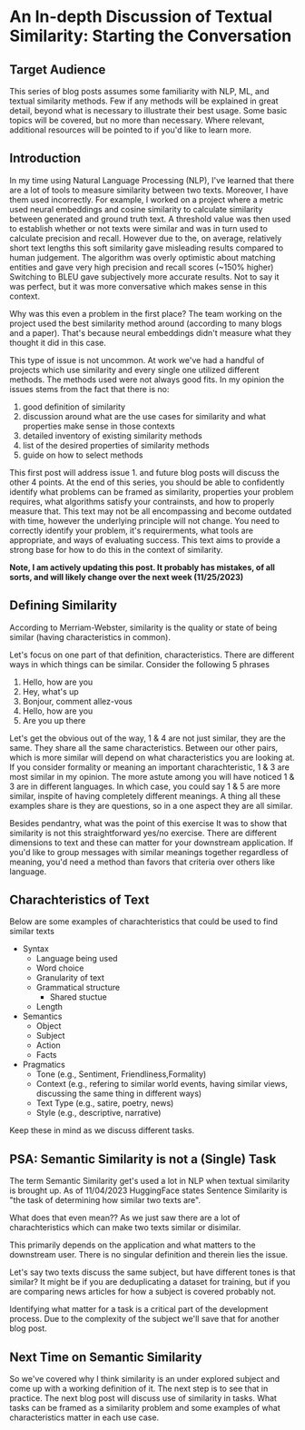 # An In-depth Discussion of Textual Similarity: Starting the Conversation

## Target Audience

This series of blog posts assumes some familiarity with NLP, ML, and textual similarity methods. Few if any methods will be 
explained in great detail, beyond what is necessary to illustrate their best usage. Some basic topics will be covered,
but no more than necessary. Where relevant, additional resources will be pointed to if you'd like to learn more.
 
## Introduction

In my time using Natural Language Processing (NLP), I've learned that there are a lot of tools to measure similarity between two texts.
Moreover, I have them used incorrectly. For example, I worked on a project where a metric
used neural embeddings and cosine similarity to calculate similarity between generated and ground truth text. A threshold value was then used 
to establish whether or not texts were similar and was in turn used to calculate precision and recall.
However due to the, on average, relatively short text lengths this soft similarity gave misleading results compared to human judgement. 
The algorithm was overly optimistic about matching entities and gave very high precision and recall scores (~150% higher)
Switching to BLEU gave subjectively more accurate results. Not to say it was perfect, but it was more conversative which makes sense in this context.

Why was this even a problem in the first place? The team working on the project used the best similarity method around
(according to many blogs and a paper). That's because neural embeddings didn't measure what they thought it did in this case.

This type of issue is not uncommon. At work we've had a handful of projects which use similarity and every single one utilized different methods. The methods used were not always good fits.
In my opinion the issues stems from the fact that there is no:
1. good definition of similarity
2. discussion around what are the use cases for similarity and what properties make sense in those contexts 
3. detailed inventory of existing similarity methods
4. list of the desired properties of similarity methods
5. guide on how to select methods


This first post will address issue 1. and future blog posts will discuss the other 4 points. At the end of this series, you should be able to confidently identify what problems can be framed as 
similarity, properties your problem requires, what algorithms satisfy your contrainsts, and how to properly
measure that. This text may not be all encompassing and become outdated with time, however the underlying principle
will not change. You need to correctly identify your problem, it's requirerments, what tools are appropriate, and 
ways of evaluating success. This text aims to provide a strong base for how to do this in the context of similarity.

**Note, I am actively updating this post. It probably has mistakes, of all sorts, and will likely change over the next week (11/25/2023)**

## Defining Similarity
According to Merriam-Webster, similarity is the quality or state of being similar (having characteristics in common).

Let's focus on one part of that definition, characteristics. There are different ways in which things can be similar. Consider the following 5 phrases
1. Hello, how are you
2. Hey, what's up
3. Bonjour, comment allez-vous
4. Hello, how are you
5. Are you up there

Let's get the obvious out of the way, 1 & 4 are not just similar, they are the same. They share all the same characteristics. Between our other
pairs, which is more similar will depend on what characteristics you are looking at. If you consider formality or meaning an important charachteristic, 1 & 3 are most similar in my opinion.
The more astute among you will have noticed 1 & 3 are in different languages. In which case, you could say 1 & 5 are more similar, inspite of having completely different meanings.
A thing all these examples share is they are questions, so in a one aspect they are all similar.

Besides pendantry, what was the point of this exercise It was to show that similarity is not this straightforward yes/no exercise. There are different dimensions to text and these 
can matter for your downstream application. If you'd like to group messages with similar meanings together regardless of meaning, you'd need a method than favors that criteria
over others like language. 

## Charachteristics of Text
Below are some examples of charachteristics that could be used to find similar texts

- Syntax
	- Language being used
	- Word choice
	- Granularity of text
	- Grammatical structure
		- Shared stuctue
	- Length
- Semantics
	- Object
	- Subject
	- Action
	- Facts
- Pragmatics
	- Tone (e.g., Sentiment, Friendliness,Formality)
	- Context (e.g., refering to similar world events, having similar views, discussing the same thing in different ways)
	- Text Type (e.g., satire, poetry, news)
	- Style (e.g., descriptive, narrative)
	
Keep these in mind as we discuss different tasks.

## PSA: Semantic Similarity is not a (Single) Task

The term Semantic Similarity get's used a lot in NLP when textual similarity is brought up. As of 11/04/2023 HuggingFace states Sentence Similarity is "the task of determining how similar two texts are". 

What does that even mean?? As we just saw there are a lot of charachteristics which can make two texts similar or disimilar.

This primarily depends on the application and what matters to the downstream user. There is no singular definition and therein lies the issue.

Let's say two texts discuss the same subject, but have different tones is that similar? It might be if you are deduplicating a dataset for training, but if you are comparing news articles for how a subject is covered probably not.

Identifying what matter for a task is a critical part of the development process. Due to the complexity of the subject we'll save that for another blog post.

## Next Time on Semantic Similarity

So we've covered why I think similarity is an under explored subject and come up with a working definition of it. The next step is to see that in practice. The next blog post
will discuss use of similarity in tasks. What tasks can be framed as a similarity problem and some examples of what characteristics matter in each use case.